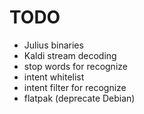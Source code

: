 # TODO

* Julius binaries
* Kaldi stream decoding
* stop words for recognize
* intent whitelist
* intent filter for recognize
* flatpak (deprecate Debian)
